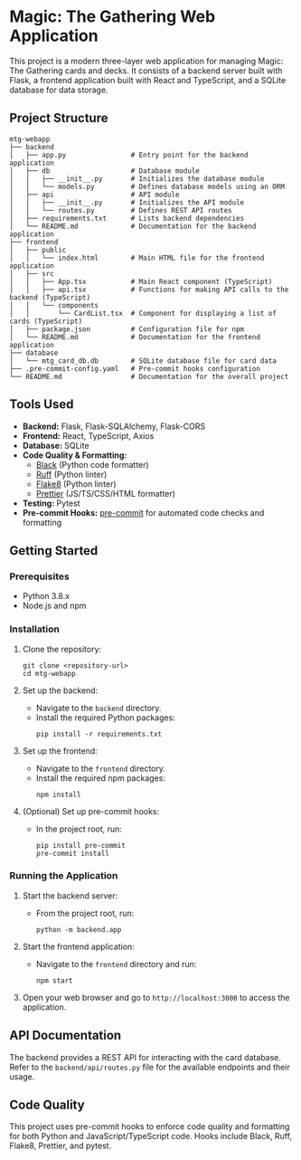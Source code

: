 # Magic: The Gathering Web Application

This project is a modern three-layer web application for managing Magic: The Gathering cards and decks. It consists of a backend server built with Flask, a frontend application built with React and TypeScript, and a SQLite database for data storage.

## Project Structure

```
mtg-webapp
├── backend
│   ├── app.py                # Entry point for the backend application
│   ├── db                    # Database module
│   │   ├── __init__.py       # Initializes the database module
│   │   └── models.py         # Defines database models using an ORM
│   ├── api                   # API module
│   │   ├── __init__.py       # Initializes the API module
│   │   └── routes.py         # Defines REST API routes
│   ├── requirements.txt      # Lists backend dependencies
│   └── README.md             # Documentation for the backend application
├── frontend
│   ├── public
│   │   └── index.html        # Main HTML file for the frontend application
│   ├── src
│   │   ├── App.tsx           # Main React component (TypeScript)
│   │   ├── api.tsx           # Functions for making API calls to the backend (TypeScript)
│   │   └── components
│   │       └── CardList.tsx  # Component for displaying a list of cards (TypeScript)
│   ├── package.json          # Configuration file for npm
│   └── README.md             # Documentation for the frontend application
├── database
│   └── mtg_card_db.db        # SQLite database file for card data
├── .pre-commit-config.yaml   # Pre-commit hooks configuration
└── README.md                 # Documentation for the overall project
```

## Tools Used

- **Backend:** Flask, Flask-SQLAlchemy, Flask-CORS
- **Frontend:** React, TypeScript, Axios
- **Database:** SQLite
- **Code Quality & Formatting:**
  - [Black](https://github.com/psf/black) (Python code formatter)
  - [Ruff](https://github.com/charliermarsh/ruff) (Python linter)
  - [Flake8](https://github.com/pycqa/flake8) (Python linter)
  - [Prettier](https://github.com/prettier/prettier) (JS/TS/CSS/HTML formatter)
- **Testing:** Pytest
- **Pre-commit Hooks:** [pre-commit](https://pre-commit.com/) for automated code checks and formatting

## Getting Started

### Prerequisites

- Python 3.8.x
- Node.js and npm

### Installation

1. Clone the repository:

   ```
   git clone <repository-url>
   cd mtg-webapp
   ```

2. Set up the backend:

   - Navigate to the `backend` directory.
   - Install the required Python packages:
     ```
     pip install -r requirements.txt
     ```

3. Set up the frontend:

   - Navigate to the `frontend` directory.
   - Install the required npm packages:
     ```
     npm install
     ```

4. (Optional) Set up pre-commit hooks:
   - In the project root, run:
     ```
     pip install pre-commit
     pre-commit install
     ```

### Running the Application

1. Start the backend server:

   - From the project root, run:
     ```
     python -m backend.app
     ```

2. Start the frontend application:

   - Navigate to the `frontend` directory and run:
     ```
     npm start
     ```

3. Open your web browser and go to `http://localhost:3000` to access the application.

## API Documentation

The backend provides a REST API for interacting with the card database. Refer to the `backend/api/routes.py` file for the available endpoints and their usage.

## Code Quality

This project uses pre-commit hooks to enforce code quality and formatting for both Python and JavaScript/TypeScript code.
Hooks include Black, Ruff, Flake8, Prettier, and pytest.
